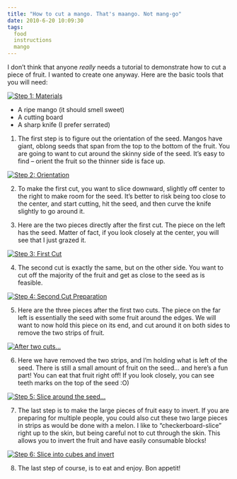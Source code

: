```yaml
---
title: "How to cut a mango. That's maango. Not mang-go"
date: 2010-6-20 10:09:30
tags:
  food
  instructions
  mango
---
```



I don’t think that anyone *really* needs a tutorial to demonstrate how to cut a piece of fruit. I wanted to create one anyway. Here are the basic tools that you will need:

[![](http://www.vsoch.com/blog/wp-content/uploads/2010/06/punkin-00002-300x225.jpg "Step 1: Materials")](http://www.vsoch.com/blog/wp-content/uploads/2010/06/punkin-00002.jpg)

- A ripe mango (it should smell sweet)
- A cutting board
- A sharp knife (I prefer serrated)

1) The first step is to figure out the orientation of the seed. Mangos have giant, oblong seeds that span from the top to the bottom of the fruit. You are going to want to cut around the skinny side of the seed. It’s easy to find – orient the fruit so the thinner side is face up.

[![](http://www.vsoch.com/blog/wp-content/uploads/2010/06/punkin-00003-300x225.jpg "Step 2: Orientation")](http://www.vsoch.com/blog/wp-content/uploads/2010/06/punkin-00003.jpg)

2. To make the first cut, you want to slice downward, slightly off center to the right to make room for the seed. It’s better to risk being too close to the center, and start cutting, hit the seed, and then curve the knife slightly to go around it.

3. Here are the two pieces directly after the first cut. The piece on the left has the seed. Matter of fact, if you look closely at the center, you will see that I just grazed it.

[![](http://www.vsoch.com/blog/wp-content/uploads/2010/06/punkin-00004-300x225.jpg "Step 3: First Cut")](http://www.vsoch.com/blog/wp-content/uploads/2010/06/punkin-00004.jpg)

4. The second cut is exactly the same, but on the other side. You want to cut off the majority of the fruit and get as close to the seed as is feasible.

[![](http://www.vsoch.com/blog/wp-content/uploads/2010/06/punkin-00005-300x225.jpg "Step 4: Second Cut Preparation")](http://www.vsoch.com/blog/wp-content/uploads/2010/06/punkin-00005.jpg)

5. Here are the three pieces after the first two cuts. The piece on the far left is essentially the seed with some fruit around the edges. We will want to now hold this piece on its end, and cut around it on both sides to remove the two strips of fruit.

[![](http://www.vsoch.com/blog/wp-content/uploads/2010/06/punkin-00006-300x225.jpg "After two cuts...")](http://www.vsoch.com/blog/wp-content/uploads/2010/06/punkin-00006.jpg)

6. Here we have removed the two strips, and I’m holding what is left of the seed. There is still a small amount of fruit on the seed… and here’s a fun part! You can eat that fruit right off! If you look closely, you can see teeth marks on the top of the seed :O)

[![](http://www.vsoch.com/blog/wp-content/uploads/2010/06/punkin-00007-300x225.jpg "Step 5: Slice around the seed...")](http://www.vsoch.com/blog/wp-content/uploads/2010/06/punkin-00007.jpg)

7. The last step is to make the large pieces of fruit easy to invert. If you are preparing for multiple people, you could also cut these two large pieces in strips as would be done with a melon. I like to “checkerboard-slice” right up to the skin, but being careful not to cut through the skin. This allows you to invert the fruit and have easily consumable blocks!

[![](http://www.vsoch.com/blog/wp-content/uploads/2010/06/punkin-00021-300x225.jpg "Step 6: Slice into cubes and invert")](http://www.vsoch.com/blog/wp-content/uploads/2010/06/punkin-00021.jpg) [](http://www.vsoch.com/blog/wp-content/uploads/2010/06/punkin-00022.jpg)

8. The last step of course, is to eat and enjoy. Bon appetit!


